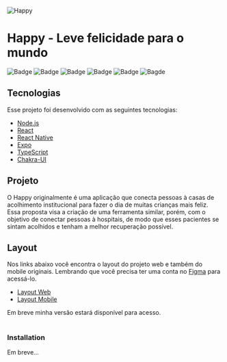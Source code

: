 ![Happy](https://repository-images.githubusercontent.com/304207929/80475880-0fc7-11eb-8788-e463e47c1530)

# Happy - Leve felicidade para o mundo


![Badge](https://img.shields.io/badge/<NLW/>-Rocketseat-%237159c1?style=for-the-badge&logo=nlw)
![Badge](https://img.shields.io/github/issues-pr-closed/JonatasT/Happy) ![Badge](https://img.shields.io/github/issues-raw/JonatasT/Happy) ![Badge](https://img.shields.io/github/commit-activity/m/JonatasT/Happy) ![Badge](https://img.shields.io/github/package-json/v/JonatasT/Happy) ![Bagde](https://img.shields.io/github/last-commit/JonatasT/Happy)


##  Tecnologias

Esse projeto foi desenvolvido com as seguintes tecnologias:

-   [Node.js](https://nodejs.org/en/)
-   [React](https://reactjs.org)
-   [React Native](https://facebook.github.io/react-native/)
-   [Expo](https://expo.io/)
-   [TypeScript](https://www.typescriptlang.org/)
-   [Chakra-UI](https://chakra-ui.com/)

##  Projeto

O Happy originalmente é uma aplicação que conecta pessoas à casas de acolhimento institucional para fazer o dia de muitas crianças mais feliz. Essa proposta visa a criação de uma ferramenta similar, porém, com o objetivo de conectar pessoas à hospitais, de modo que esses pacientes se sintam acolhidos e tenham a melhor recuperação possível.
##  Layout

Nos links abaixo você encontra o layout do projeto web e também do mobile originais. Lembrando que você precisa ter uma conta no [Figma](http://figma.com/) para acessá-lo.

-   [Layout Web](https://www.figma.com/file/mDEbnoojksG4w8sOxmudh3/Happy-Web)
-   [Layout Mobile](https://www.figma.com/file/X27FfVxAgy9f5IFa7ONlph/Happy-Mobile)

Em breve minha versão estará disponível para acesso.

#
### Installation
Em breve...
